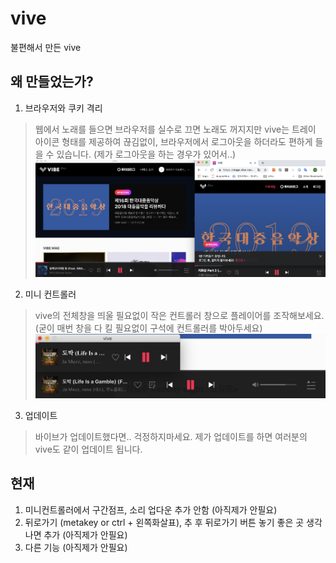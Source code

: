 # vive
불편해서 만든 vive

## 왜 만들었는가? 

1. 브라우저와 쿠키 격리 
> 웹에서 노래를 들으면 브라우저를 실수로 끄면 노래도 꺼지지만 vive는 트레이 아이콘 형태를 제공하여 끊김없이, 브라우저에서 로그아웃을 하더라도 편하게 들을 수 있습니다. (제가 로그아웃을 하는 경우가 있어서..)
![edge2](https://raw.githubusercontent.com/moonchanyong/vive/electron/READMEIMG/edge1.png)

2. 미니 컨트롤러 
> vive의 전체창을 띄울 필요없이 작은 컨트롤러 창으로 플레이어를 조작해보세요. (굳이 매번 창을 다 킬 필요없이 구석에 컨트롤러를 박아두세요)
![edge2](https://raw.githubusercontent.com/moonchanyong/vive/electron/READMEIMG/edge2.png)
3. 업데이트 
> 바이브가 업데이트했다면.. 걱정하지마세요. 제가 업데이트를 하면 여러분의 vive도 같이 업데이트 됩니다.

## 현재 

1. 미니컨트롤러에서 구간점프, 소리 업다운 추가 안함 (아직제가 안필요)
2. 뒤로가기 (metakey or ctrl + 왼쪽화살표), 추 후 뒤로가기 버튼 놓기 좋은 곳 생각나면 추가 (아직제가 안필요)
3. 다른 기능 (아직제가 안필요)
